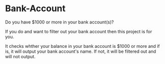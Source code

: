 # Bank-Account
Do you have $1000 or more in your bank account(s)?

If you do and want to filter out your bank account then this project is for you. 

It checks whther your balance in your bank account is $1000 or more and if is, it will output your bank account's name. If not, it will be filtered out and will not output.
